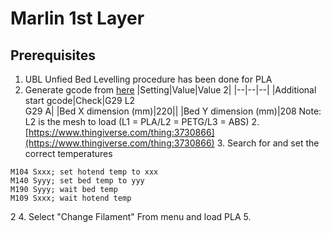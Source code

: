 
# Marlin 1st Layer

## Prerequisites
1. UBL Unfied Bed Levelling procedure has been done for PLA
2. Generate gcode from [here](https://teachingtechyt.github.io/calibration.html#firstlayer)
    |Setting|Value|Value 2|
    |--|--|--|
    |Additional start gcode|Check|G29 L2<br/>G29 A|
    |Bed X dimension (mm)|220||
    |Bed Y dimension (mm)|208
    Note: L2 is the mesh to load (L1 = PLA/L2 = PETG/L3 = ABS)
	2. [https://www.thingiverse.com/thing:3730866](https://www.thingiverse.com/thing:3730866)
	3. Search for and set the correct temperatures 
```
M104 Sxxx; set hotend temp to xxx  
M140 Syyy; set bed temp to yyy  
M190 Syyy; wait bed temp  
M109 Sxxx; wait hotend temp
```
2
4. Select "Change Filament" From menu and load PLA
5. 
<!--stackedit_data:
eyJoaXN0b3J5IjpbMTI1MjE0MzM0LDE4ODcxNTY5MjgsLTEyMT
c5MjA2NjMsLTcwNjMzNTY5NSw5Mzc3NzUxNTQsLTE2MjMxNjU2
MzhdfQ==
-->
